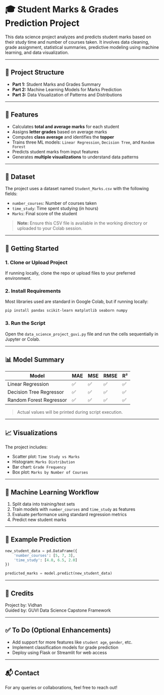 
# 🎓 Student Marks & Grades Prediction Project

This data science project analyzes and predicts student marks based on their study time and number of courses taken. It involves data cleaning, grade assignment, statistical summaries, predictive modeling using machine learning, and data visualization.

---

## 📁 Project Structure

- **Part 1:** Student Marks and Grades Summary
- **Part 2:** Machine Learning Models for Marks Prediction
- **Part 3:** Data Visualization of Patterns and Distributions

---

## 📌 Features

- Calculates **total and average marks** for each student
- Assigns **letter grades** based on average marks
- Computes **class average** and identifies the **topper**
- Trains three ML models: `Linear Regression`, `Decision Tree`, and `Random Forest`
- Predicts student marks from input features
- Generates **multiple visualizations** to understand data patterns

---

## 📂 Dataset

The project uses a dataset named `Student_Marks.csv` with the following fields:

- `number_courses`: Number of courses taken
- `time_study`: Time spent studying (in hours)
- `Marks`: Final score of the student

> **Note:** Ensure this CSV file is available in the working directory or uploaded to your Colab session.

---

## 🚀 Getting Started

### 1. Clone or Upload Project

If running locally, clone the repo or upload files to your preferred environment.

### 2. Install Requirements

Most libraries used are standard in Google Colab, but if running locally:

```bash
pip install pandas scikit-learn matplotlib seaborn numpy
```

### 3. Run the Script

Open the `data_science_project_guvi.py` file and run the cells sequentially in Jupyter or Colab.

---

## 📊 Model Summary

| Model                  | MAE   | MSE   | RMSE  | R²     |
|------------------------|-------|-------|--------|--------|
| Linear Regression      | ✅    | ✅    | ✅     | ✅     |
| Decision Tree Regressor| ✅    | ✅    | ✅     | ✅     |
| Random Forest Regressor| ✅    | ✅    | ✅     | ✅     |

> Actual values will be printed during script execution.

---

## 📈 Visualizations

The project includes:
- Scatter plot: `Time Study vs Marks`
- Histogram: `Marks Distribution`
- Bar chart: `Grade Frequency`
- Box plot: `Marks by Number of Courses`

---

## 🧠 Machine Learning Workflow

1. Split data into training/test sets
2. Train models with `number_courses` and `time_study` as features
3. Evaluate performance using standard regression metrics
4. Predict new student marks

---

## 📌 Example Prediction

```python
new_student_data = pd.DataFrame({
    'number_courses': [5, 7, 3],
    'time_study': [4.0, 6.5, 2.0]
})

predicted_marks = model.predict(new_student_data)
```

---

## 📌 Credits

Project by: Vidhan  
Guided by: GUVI Data Science Capstone Framework

---

## ✅ To Do (Optional Enhancements)

- Add support for more features like `student age`, `gender`, etc.
- Implement classification models for grade prediction
- Deploy using Flask or Streamlit for web access

---

## 📬 Contact

For any queries or collaborations, feel free to reach out!
